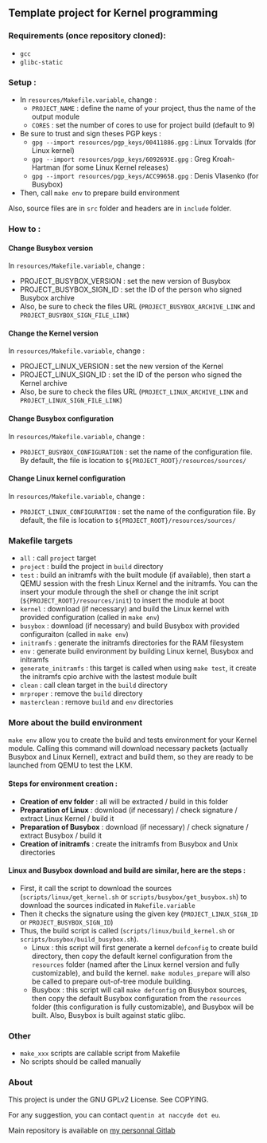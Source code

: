 
## Template project for Kernel programming

### Requirements (once repository cloned):
* `gcc`
* `glibc-static`

### Setup :

* In `resources/Makefile.variable`, change :
  * `PROJECT_NAME` : define the name of your project, thus the name of the output module
  * `CORES` : set the number of cores to use for project build (default to 9)
* Be sure to trust and sign theses PGP keys :
  * `gpg --import resources/pgp_keys/00411886.gpg` : Linux Torvalds (for Linux kernel)
  * `gpg --import resources/pgp_keys/6092693E.gpg` : Greg Kroah-Hartman (for some Linux Kernel releases)
  * `gpg --import resources/pgp_keys/ACC9965B.gpg` : Denis Vlasenko (for Busybox)
* Then, call `make env` to prepare build environment

Also, source files are in `src` folder and headers are in `include` folder.

### How to :

#### Change Busybox version
In `resources/Makefile.variable`, change :
* PROJECT_BUSYBOX_VERSION : set the new version of Busybox
* PROJECT_BUSYBOX_SIGN_ID : set the ID of the person who signed Busybox archive
* Also, be sure to check the files URL (`PROJECT_BUSYBOX_ARCHIVE_LINK` and `PROJECT_BUSYBOX_SIGN_FILE_LINK`)

#### Change the Kernel version
In `resources/Makefile.variable`, change :
* PROJECT_LINUX_VERSION : set the new version of the Kernel
* PROJECT_LINUX_SIGN_ID : set the ID of the person who signed the Kernel archive
* Also, be sure to check the files URL (`PROJECT_LINUX_ARCHIVE_LINK` and `PROJECT_LINUX_SIGN_FILE_LINK`)

#### Change Busybox configuration
In `resources/Makefile.variable`, change :
* `PROJECT_BUSYBOX_CONFIGURATION` : set the name of the configuration file. By default, the file is location to `${PROJECT_ROOT}/resources/sources/`

#### Change Linux kernel configuration
In `resources/Makefile.variable`, change :
* `PROJECT_LINUX_CONFIGURATION` : set the name of the configuration file. By default, the file is location to `${PROJECT_ROOT}/resources/sources/`


### Makefile targets
* `all` : call `project` target
* `project` : build the project in `build` directory
* `test` : build an initramfs with the built module (if available), then start a QEMU session with the fresh Linux Kernel and the initramfs. You can the insert your module through the shell or change the init script (`${PROJECT_ROOT}/resources/init`) to insert the module at boot
* `kernel` : download (if necessary) and build the Linux kernel with provided configuration (called in `make env`)
* `busybox` : download (if necessary) and build Busybox with provided configuraiton (called in `make env`)
* `initramfs` : generate the initramfs directories for the RAM filesystem
* `env` : generate build environment by building Linux kernel, Busybox and initramfs
* `generate_initramfs` : this target is called when using `make test`, it create the initramfs cpio archive with the lastest module built
* `clean` : call clean target in the `build` directory
* `mrproper` : remove the `build` directory
* `masterclean` : remove `build` and `env` directories

### More about the build environment
`make env` allow you to create the build and tests environment for your Kernel module.
Calling this command will download necessary packets (actually Busybox and Linux Kernel), extract and build them, so they are ready to be launched from QEMU to test the LKM.

#### Steps for environment creation :
* __Creation of env folder__ : all will be extracted / build in this folder
* __Preparation of Linux__ : download (if necessary) / check signature / extract Linux Kernel / build it
* __Preparation of Busybox__ : download (if necessary) / check signature / extract Busybox / build it
* __Creation of initramfs__ : create the initramfs from Busybox and Unix directories

#### Linux and Busybox download and build are similar, here are the steps :
* First, it call the script to download the sources (`scripts/linux/get_kernel.sh` or `scripts/busybox/get_busybox.sh`) to download the sources indicated in `Makefile.variable`
* Then it checks the signature using the given key (`PROJECT_LINUX_SIGN_ID` or `PROJECT_BUSYBOX_SIGN_ID`)
* Thus, the build script is called (`scripts/linux/build_kernel.sh` or `scripts/busybox/build_busybox.sh`).
   * Linux : this script will first generate a kernel `defconfig` to create build directory, then copy the default kernel configuration from the `resources` folder (named after the Linux kernel version and fully customizable), and build the kernel. `make modules_prepare` will also be called to prepare out-of-tree module building.
   * Busybox : this script will call `make defconfig` on Busybox sources, then copy the default Busybox configuration from the `resources` folder (this configuration is fully customizable), and Busybox will be built. Also, Busybox is built against static glibc.

### Other
* `make_xxx` scripts are callable script from Makefile
* No scripts should be called manually

### About
This project is under the GNU GPLv2 License. See COPYING.

For any suggestion, you can contact `quentin at naccyde dot eu`.

Main repository is available on [my personnal Gitlab](http://git.naccyde.eu/naccyde/linux-module-template)
